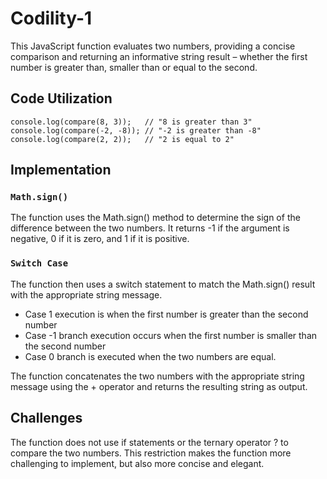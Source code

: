 # Codility-1

This JavaScript function evaluates two numbers, providing a concise comparison and returning an informative string result – whether the first number is greater than, smaller than or equal to the second.

## Code Utilization

`console.log(compare(8, 3));   // "8 is greater than 3"
console.log(compare(-2, -8)); // "-2 is greater than -8"
console.log(compare(2, 2));   // "2 is equal to 2"
 `

 ## Implementation

### `Math.sign()`
 The function uses the Math.sign() method to determine the sign of the difference between the two numbers. It returns -1 if the argument is negative, 0 if it is zero, and 1 if it is positive.

 ### `Switch Case`

 The function then uses a switch statement to match the Math.sign() result with the appropriate string message. 
 
 - Case 1 execution is when the first number is greater than the second number 
 - Case -1 branch execution occurs when the first number is smaller than the second number
 - Case 0 branch is executed when the two numbers are equal.

 The function concatenates the two numbers with the appropriate string message using the + operator and returns the resulting string as output.

 ## Challenges

 The function does not use if statements or the ternary operator ? to compare the two numbers. This restriction makes the function more challenging to implement, but also more concise and elegant.